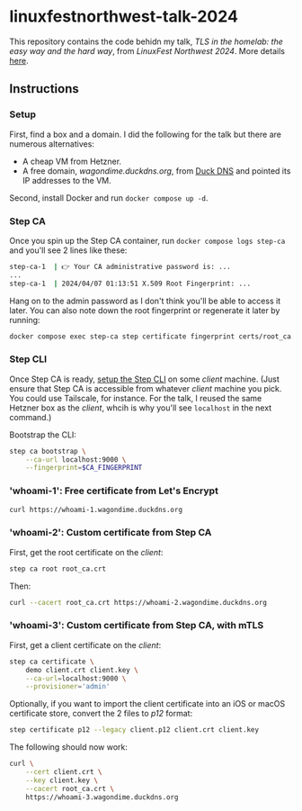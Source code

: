 # linuxfestnorthwest-talk-2024

This repository contains the code behidn my talk, _TLS in the homelab: the easy way and the hard way_, from _LinuxFest Northwest 2024_. More details [here](https://ketanvijayvargiya.com/2-tls-in-the-homelab-the-easy-way-and-the-hard-way/).

## Instructions

### Setup

First, find a box and a domain. I did the following for the talk but there are numerous alternatives:

- A cheap VM from Hetzner.
- A free domain, _wagondime.duckdns.org_, from [Duck DNS](https://www.duckdns.org/) and pointed its IP addresses to the VM.

Second, install Docker and run `docker compose up -d`.

### Step CA

Once you spin up the Step CA container, run `docker compose logs step-ca` and you'll see 2 lines like these:

```sh
step-ca-1  | 👉 Your CA administrative password is: ...
...
step-ca-1  | 2024/04/07 01:13:51 X.509 Root Fingerprint: ...
```

Hang on to the admin password as I don't think you'll be able to access it later. You can also note down the root fingerprint or regenerate it later by running:

```sh
docker compose exec step-ca step certificate fingerprint certs/root_ca.crt
```

### Step CLI

Once Step CA is ready, [setup the Step CLI](https://smallstep.com/docs/step-cli/) on some _client_ machine. (Just ensure that Step CA is accessible from whatever _client_ machine you pick. You could use Tailscale, for instance. For the talk, I reused the same Hetzner box as the _client_, whcih is why you'll see `localhost` in the next command.)

Bootstrap the CLI:

```sh
step ca bootstrap \
    --ca-url localhost:9000 \
    --fingerprint=$CA_FINGERPRINT
```

### 'whoami-1': Free certificate from Let's Encrypt

```sh
curl https://whoami-1.wagondime.duckdns.org
```

### 'whoami-2': Custom certificate from Step CA

First, get the root certificate on the _client_:

```sh
step ca root root_ca.crt
```

Then:

```sh
curl --cacert root_ca.crt https://whoami-2.wagondime.duckdns.org
```

### 'whoami-3': Custom certificate from Step CA, with mTLS


First, get a client certificate on the _client_:

```sh
step ca certificate \
    demo client.crt client.key \
    --ca-url=localhost:9000 \
    --provisioner='admin'
```

Optionally, if you want to import the client certificate into an iOS or macOS certificate store, convert the 2 files to _p12_ format:

```sh
step certificate p12 --legacy client.p12 client.crt client.key
```

The following should now work:

```sh
curl \
	--cert client.crt \
	--key client.key \
	--cacert root_ca.crt \
	https://whoami-3.wagondime.duckdns.org
```
